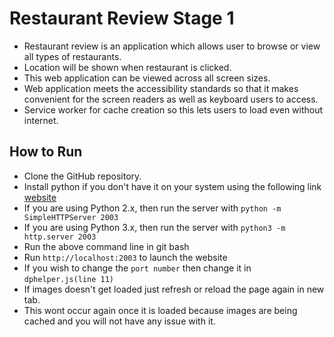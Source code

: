 # Restaurant Review Stage 1

-   Restaurant review is an application which allows user to browse or view all types of restaurants.
-   Location will be shown when restaurant is clicked.
-   This web application can be viewed across all screen sizes.
-   Web application meets the accessibility standards so that it makes convenient for the screen readers as well as keyboard users to access.
-   Service worker for cache creation so this lets users to load even without internet.

## How to Run

-   Clone the GitHub repository.
-   Install python if you don't have it on your system using the following link
    [website](https://www.python.org/)
-   If you are using Python 2.x, then run the server with `python -m SimpleHTTPServer 2003`
-   If you are using Python 3.x, then run the server with `python3 -m http.server 2003`
-   Run the above command line in git bash
-   Run `http://localhost:2003` to launch the website
-   If you wish to change the `port number` then change it in `dphelper.js(line 11)`
-   If images doesn't get loaded just refresh or reload the page again in new tab.
-   This wont occur again once it is loaded because images are being cached and you will not have any issue with it.
